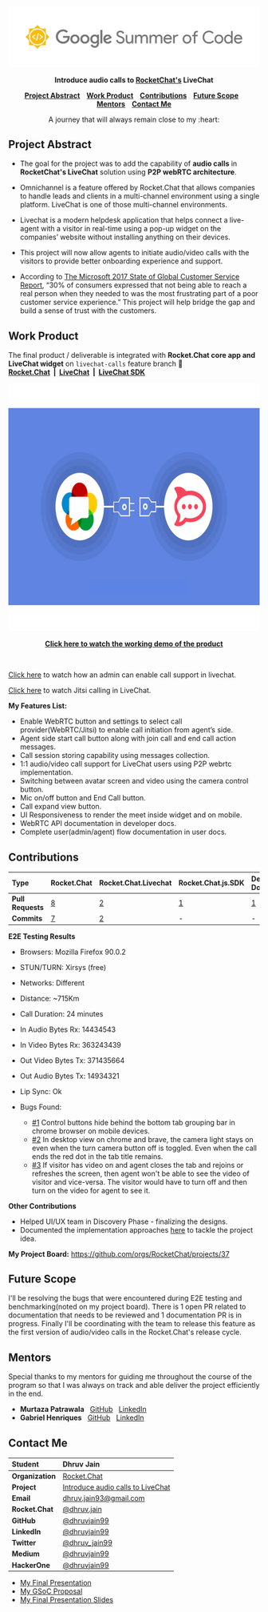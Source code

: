 <div align="center">
    <a href="https://summerofcode.withgoogle.com/projects/#6134609332404224"><img src="assets/Google_Summer_of_Code_flyer.png" width="650" alt="google-summer-of-code"></a>
    <br>
    <b> 
        <p>
        Introduce audio calls to <a href="https://rocket.chat/">RocketChat's</a> LiveChat
        </p>
    </b>
</div>

<p align="center">
    <b>
        <a href="#project-abstract">Project Abstract</a>&nbsp;&nbsp;&nbsp;
        <a href="#work-product">Work Product</a>&nbsp;&nbsp;&nbsp;
        <a href="#contributions">Contributions</a>&nbsp;&nbsp;&nbsp;
        <a href="#future-scope">Future Scope</a>&nbsp;&nbsp;&nbsp;
        <a href="#mentors">Mentors</a>&nbsp;&nbsp;&nbsp;
        <a href="#contact-me">Contact Me</a>
    </b>
</p>

<p align="center"> A journey that will always remain close to my :heart: </p>

## Project Abstract

+ The goal for the project was to add the capability of **audio calls** in **RocketChat's LiveChat** solution using **P2P webRTC architecture**.

+ Omnichannel is a feature offered by Rocket.Chat that allows companies to handle leads and clients in a multi-channel environment using a single platform. LiveChat is one of those multi-channel environments.

+ Livechat is a modern helpdesk application that helps connect a live-agent with a visitor in real-time using a pop-up widget on the companies’ website without installing anything on their devices.

+ This project will now allow agents to initiate audio/video calls with the visitors to provide better onboarding experience and support.

+ According to [The Microsoft 2017 State of
Global Customer Service Report](http://info.microsoft.com/rs/157-GQE-382/images/EN-CNTNT-Report-DynService-2017-global-state-customer-service-en-au.pdf), “30% of consumers expressed that not being able to reach a real person when they needed to was the most frustrating part of a poor customer service experience.” This project will help bridge the gap and build a sense of trust with the customers.


## Work Product

The final product / deliverable is integrated with **Rocket.Chat core app and LiveChat widget** on `livechat-calls` feature branch :rocket:  
<b>[Rocket.Chat](https://github.com/RocketChat/Rocket.Chat/pull/23004) &nbsp;|&nbsp; [LiveChat](https://github.com/RocketChat/Rocket.Chat.Livechat/pull/638) &nbsp;|&nbsp; [LiveChat SDK](https://github.com/RocketChat/Rocket.Chat.js.SDK/pull/144) </b>
<div align="center">
    <a href="https://drive.google.com/file/d/1qk3_az54c1g8jLsynn1qVFGTDX21fYsg/view?usp=sharing"><img src="assets/WebRTC_meets_Rocketchat.png" alt="Webrtc-meets-rocketchat" height="495" width="700">
    <br>
    <b> 
        <p>
        Click here to watch the working demo of the product
        </p>
    </b>
    </a>
</div>
</br>

[Click here](https://drive.google.com/file/d/13crQBsoOgPFeVGITlOpWzzz6vQl_K9zA/view?usp=sharing) to watch how an admin can enable call support in livechat.

[Click here](https://drive.google.com/file/d/156t7amtfYQOB44O4cEe9p0NkTnUnoeSK/view?usp=sharing) to watch Jitsi calling in LiveChat.

**My Features List:**  
+ Enable WebRTC button and settings to select call provider(WebRTC/Jitsi) to enable call initiation from agent’s side.
+ Agent side start call button along with join call and end call action messages.
+ Call session storing capability using messages collection.
+ 1:1 audio/video call support for LiveChat users using P2P webrtc implementation.
+ Switching between avatar screen and video using the camera control button.
+ Mic on/off button and End Call button.
+ Call expand view button.
+ UI Responsiveness to render the meet inside widget and on mobile.
+ WebRTC API documentation in developer docs.
+ Complete user(admin/agent) flow documentation in user docs.


## Contributions

| Type | Rocket.Chat | Rocket.Chat.Livechat | Rocket.Chat.js.SDK | Developer-Docs |
|:---------|:------------| :------------------- | :----------------- | :----------------- |
| **Pull Requests** | [8](https://github.com/RocketChat/Rocket.Chat/pulls?q=is%3Apr+author%3Adhruvjain99) | [2](https://github.com/RocketChat/Rocket.Chat.Livechat/pulls?q=is%3Apr+author%3Adhruvjain99) | [1](https://github.com/RocketChat/Rocket.Chat.JS.SDK/pulls?q=is%3Apr+author%3Adhruvjain99) | [1](https://github.com/RocketChat/Developer-Docs/pulls?q=is%3Apr+author%3Adhruvjain99) |
| **Commits** | [7](https://github.com/RocketChat/Rocket.Chat/commits/livechat-calls?author=dhruvjain99) | [2](https://github.com/RocketChat/Rocket.Chat.Livechat/commits/livechat-calls?author=dhruvjain99) | - | - |

**E2E Testing Results**
- Browsers: Mozilla Firefox 90.0.2
- STUN/TURN: Xirsys (free)
- Networks: Different
- Distance: ~715Km
- Call Duration: 24 minutes
- In Audio Bytes Rx: 14434543
- In Video Bytes Rx: 363243439
- Out Video Bytes Tx: 371435664
- Out Audio Bytes Tx: 14934321
- Lip Sync: Ok

- Bugs Found:
    - [#1](https://github.com/orgs/RocketChat/projects/37#card-67289643) Control buttons hide behind the bottom tab grouping bar in chrome browser on mobile devices.
    - [#2](https://github.com/orgs/RocketChat/projects/37#card-66667515) In desktop view on chrome and brave, the camera light stays on even when the turn camera button off is toggled. Even when the call ends the red dot in the tab title remains.
    - [#3](https://github.com/orgs/RocketChat/projects/37#card-67250202) If visitor has video on and agent closes the tab and rejoins or refreshes the screen, then agent won't be able to see the video of visitor and vice-versa. The visitor would have to turn off and then turn on the video for agent to see it.


**Other Contributions**
- Helped UI/UX team in Discovery Phase - finalizing the designs.
- Documented the implementation approaches [here](https://docs.google.com/document/d/11g72exqFF5_XVNx92HuETA2Gd-IAwsFRuam6NLFD5fY/edit#heading=h.tbbc9pq4ofh8) to tackle the project idea.  

**My Project Board:** https://github.com/orgs/RocketChat/projects/37 

## Future Scope

I'll be resolving the bugs that were encountered during E2E testing and benchmarking(noted on my project board). There is 1 open PR related to documentation that needs to be reviewed and 1 documentation PR is in progress. Finally I'll be coordinating with the team to release this feature as the first version of audio/video calls in the Rocket.Chat's release cycle.


## Mentors

Special thanks to my mentors for guiding me throughout the course of the program so that I was always on track and able deliver the project efficiently in the end.

+ **Murtaza Patrawala**&nbsp; &nbsp;[GitHub](https://github.com/murtaza98) &nbsp; [LinkedIn](https://www.linkedin.com/in/murtaza-patrawala-b17419166/)
+ **Gabriel Henriques**&nbsp; &nbsp;[GitHub](https://github.com/gabriellsh) &nbsp; [LinkedIn](https://www.linkedin.com/in/gabrielschnorr/)


## Contact Me

| **Student** | Dhruv Jain |
|:--------------------|:-------------------|
| **Organization** | [Rocket.Chat](https://rocket.chat/) |
| **Project** | [Introduce audio calls to LiveChat](https://summerofcode.withgoogle.com/projects/#5285209030787072) |
| **Email** | <a href="mailto:dhruv.jain93@gmail.com">dhruv.jain93@gmail.com</a> |
| **Rocket.Chat** | [@dhruv.jain](https://open.rocket.chat/direct/n44bjdgSkfp2o73q2) |
| **GitHub** | [@dhruvjain99](https://github.com/dhruvjain99) |
| **LinkedIn** | [@dhruvjain99](https://www.linkedin.com/in/dhruvjain99/) |
| **Twitter** | [@dhruv_jain99](https://twitter.com/dhruv_jain99) |
| **Medium** | [@dhruvjain99](https://dhruvjain99.medium.com/) |
| **HackerOne** | [@dhruvjain99](https://hackerone.com/dhruvjain99?type=user) |

- [My Final Presentation](https://www.youtube.com/watch?v=tHyY0QVvRC8&list=PLee3gqXJQrFXGRepCnOATldI6q-bCsaLB&index=15)
- [My GSoC Proposal](https://docs.google.com/document/d/1Oxh3JU7ayho9KWTjDp0xfAEO2m5tgMHtwbVOG1zyy4o/edit)
- [My Final Presentation Slides](https://docs.google.com/presentation/d/1owIrdaanRCmFTd1FYceqxhTVRaDhOM-UkxY1qc0KbLs/edit?usp=sharing)
